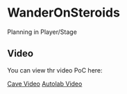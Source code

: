 # WanderOnSteroids
Planning in Player/Stage

## Video

You can view thr video PoC here:

[Cave Video](https://drive.google.com/file/d/1ewsV_P0ZdYmvAkKmHDIo_R-MycgKufWb/preview?usp=sharing)
[Autolab Video](https://drive.google.com/file/d/1ugxIJvs1lYWfH86m5tng3e-Fo9fj0mWl/preview?usp=drive_link)
